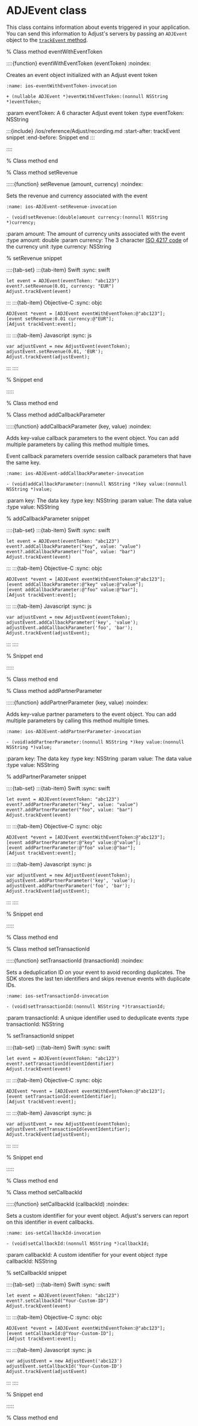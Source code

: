 # ADJEvent class

This class contains information about events triggered in your application. You can send this information to Adjust's servers by passing an `ADJEvent` object to the [`trackEvent` method](ios-trackEvent-invocation).

% Class method eventWithEventToken

::::{function} eventWithEventToken (eventToken)
:noindex:

Creates an event object initialized with an Adjust event token

```{code-block} objc
:name: ios-eventWithEventToken-invocation

+ (nullable ADJEvent *)eventWithEventToken:(nonnull NSString *)eventToken;
```

:param eventToken: A 6 character Adjust event token
:type eventToken: NSString

:::{include} /ios/reference/Adjust/recording.md
:start-after: trackEvent snippet
:end-before: Snippet end
:::

::::

% Class method end

% Class method setRevenue

:::::{function} setRevenue (amount, currency)
:noindex:

Sets the revenue and currency associated with the event

```{code-block} objc
:name: ios-ADJEvent-setRevenue-invocation

- (void)setRevenue:(double)amount currency:(nonnull NSString *)currency;
```

:param amount: The amount of currency units associated with the event
:type amount: double
:param currency: The 3 character [ISO 4217 code](https://www.iban.com/currency-codes) of the currency unit
:type currency: NSString

% setRevenue snippet

::::{tab-set}
:::{tab-item} Swift
:sync: swift

```{code-block} swift
let event = ADJEvent(eventToken: "abc123")
event?.setRevenue(0.01, currency: "EUR")
Adjust.trackEvent(event)
```
:::
:::{tab-item} Objective-C
:sync: objc

```{code-block} objc
ADJEvent *event = [ADJEvent eventWithEventToken:@"abc123"];
[event setRevenue:0.01 currency:@"EUR"];
[Adjust trackEvent:event];
```
:::
:::{tab-item} Javascript
:sync: js

```{code-block} js
var adjustEvent = new AdjustEvent(eventToken);
adjustEvent.setRevenue(0.01, 'EUR');
Adjust.trackEvent(adjustEvent);
```
:::
::::

% Snippet end

:::::

% Class method end

% Class method addCallbackParameter

:::::{function} addCallbackParameter (key, value)
:noindex:

Adds key-value callback parameters to the event object. You can add multiple parameters by calling this method multiple times.

Event callback parameters override session callback parameters that have the same key.

```{code-block} objc
:name: ios-ADJEvent-addCallbackParameter-invocation

- (void)addCallbackParameter:(nonnull NSString *)key value:(nonnull NSString *)value;
```

:param key: The data key
:type key: NSString
:param value: The data value
:type value: NSString

% addCallbackParameter snippet

::::{tab-set}
:::{tab-item} Swift
:sync: swift

```{code-block} swift
let event = ADJEvent(eventToken: "abc123")
event?.addCallbackParameter("key", value: "value")
event?.addCallbackParameter("foo", value: "bar")
Adjust.trackEvent(event)
```
:::
:::{tab-item} Objective-C
:sync: objc

```{code-block} objc
ADJEvent *event = [ADJEvent eventWithEventToken:@"abc123"];
[event addCallbackParameter:@"key" value:@"value"];
[event addCallbackParameter:@"foo" value:@"bar"];
[Adjust trackEvent:event];
```
:::
:::{tab-item} Javascript
:sync: js

```{code-block} js
var adjustEvent = new AdjustEvent(eventToken);
adjustEvent.addCallbackParameter('key', 'value');
adjustEvent.addCallbackParameter('foo', 'bar');
Adjust.trackEvent(adjustEvent);
```
:::
::::

% Snippet end

:::::

% Class method end

% Class method addPartnerParameter

:::::{function} addPartnerParameter (key, value)
:noindex:

Adds key-value partner parameters to the event object. You can add multiple parameters by calling this method multiple times.

```{code-block} objc
:name: ios-ADJEvent-addPartnerParameter-invocation

- (void)addPartnerParameter:(nonnull NSString *)key value:(nonnull NSString *)value;
```

:param key: The data key
:type key: NSString
:param value: The data value
:type value: NSString

% addPartnerParameter snippet

::::{tab-set}
:::{tab-item} Swift
:sync: swift

```{code-block} swift
let event = ADJEvent(eventToken: "abc123")
event?.addPartnerParameter("key", value: "value")
event?.addPartnerParameter("foo", value: "bar")
Adjust.trackEvent(event)
```
:::
:::{tab-item} Objective-C
:sync: objc

```{code-block} objc
ADJEvent *event = [ADJEvent eventWithEventToken:@"abc123"];
[event addPartnerParameter:@"key" value:@"value"];
[event addPartnerParameter:@"foo" value:@"bar"];
[Adjust trackEvent:event];
```
:::
:::{tab-item} Javascript
:sync: js

```{code-block} js
var adjustEvent = new AdjustEvent(eventToken);
adjustEvent.addPartnerParameter('key', 'value');
adjustEvent.addPartnerParameter('foo', 'bar');
Adjust.trackEvent(adjustEvent);
```
:::
::::

% Snippet end

:::::

% Class method end

% Class method setTransactionId

:::::{function} setTransactionId (transactionId)
:noindex:

Sets a deduplication ID on your event to avoid recording duplicates. The SDK stores the last ten identifiers and skips revenue events with duplicate IDs.

```{code-block} objc
:name: ios-setTransactionId-invocation

- (void)setTransactionId:(nonnull NSString *)transactionId;
```

:param transactionId: A unique identifier used to deduplicate events
:type transactionId: NSString

% setTransactionId snippet

::::{tab-set}
:::{tab-item} Swift
:sync: swift

```{code-block} swift
let event = ADJEvent(eventToken: "abc123")
event?.setTransactionId(eventIdentifier)
Adjust.trackEvent(event)
```
:::
:::{tab-item} Objective-C
:sync: objc

```{code-block} objc
ADJEvent *event = [ADJEvent eventWithEventToken:@"abc123"];
[event setTransactionId:eventIdentifier];
[Adjust trackEvent:event];
```
:::
:::{tab-item} Javascript
:sync: js

```{code-block} js
var adjustEvent = new AdjustEvent(eventToken);
adjustEvent.setTransactionId(eventIdentifier);
Adjust.trackEvent(adjustEvent);
```
:::
::::

% Snippet end

:::::

% Class method end

% Class method setCallbackId

:::::{function} setCallbackId (callbackId)
:noindex:

Sets a custom identifier for your event object. Adjust's servers can report on this identifier in event callbacks.

```{code-block} objc
:name: ios-setCallbackId-invocation

- (void)setCallbackId:(nonnull NSString *)callbackId;
```

:param callbackId: A custom identifier for your event object
:type callbackId: NSString

% setCallbackId snippet

::::{tab-set}
:::{tab-item} Swift
:sync: swift

```{code-block} swift
let event = ADJEvent(eventToken: "abc123")
event?.setCallbackId("Your-Custom-ID")
Adjust.trackEvent(event)
```
:::
:::{tab-item} Objective-C
:sync: objc

```{code-block} objc
ADJEvent *event = [ADJEvent eventWithEventToken:@"abc123"];
[event setCallbackId:@"Your-Custom-ID"];
[Adjust trackEvent:event];
```
:::
:::{tab-item} Javascript
:sync: js

```{code-block} js
var adjustEvent = new AdjustEvent('abc123')
adjustEvent.setCallbackId('Your-Custom-ID')
Adjust.trackEvent(adjustEvent)
```
:::
::::

% Snippet end

:::::

% Class method end

